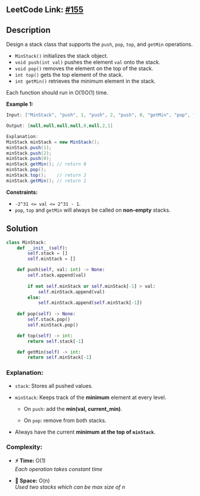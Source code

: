
## **LeetCode Link:** [#155](https://leetcode.com/problems/min-stack/)

## **Description**
Design a stack class that supports the `push`, `pop`, `top`, and `getMin` operations.

- `MinStack()` initializes the stack object.
- `void push(int val)` pushes the element `val` onto the stack.
- `void pop()` removes the element on the top of the stack.
- `int top()` gets the top element of the stack.
- `int getMin()` retrieves the minimum element in the stack.

Each function should run in O(1)O(1) time.

**Example 1:**

```java
Input: ["MinStack", "push", 1, "push", 2, "push", 0, "getMin", "pop", "top", "getMin"]

Output: [null,null,null,null,0,null,2,1]

Explanation:
MinStack minStack = new MinStack();
minStack.push(1);
minStack.push(2);
minStack.push(0);
minStack.getMin(); // return 0
minStack.pop();
minStack.top();    // return 2
minStack.getMin(); // return 1
```

**Constraints:**

- `-2^31 <= val <= 2^31 - 1`.
- `pop`, `top` and `getMin` will always be called on **non-empty** stacks.

## **Solution**
```python
class MinStack:
    def __init__(self):
        self.stack = []
        self.minStack = []

    def push(self, val: int) -> None:
        self.stack.append(val)
        
        if not self.minStack or self.minStack[-1] > val:
			self.minStack.append(val)
		else:
			self.minStack.append(self.minStack[-1])
			
    def pop(self) -> None:
        self.stack.pop()
        self.minStack.pop()

    def top(self) -> int:
        return self.stack[-1]

    def getMin(self) -> int:
        return self.minStack[-1]
```


### **Explanation**:

- `stack`: Stores all pushed values.
    
- `minStack`: Keeps track of the **minimum** element at every level.
    
    - On `push`: add the **min(val, current_min)**.
        
    - On `pop`: remove from both stacks.
        
- Always have the current **minimum at the top of `minStack`**.

### **Complexity:**
- **⚡ Time:** O(1)  
*Each operation takes constant time*  

- **💾 Space:** O(n)  
*Used two stacks which can be max size of n*
